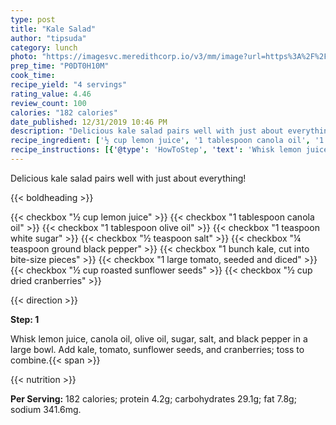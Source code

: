 ```yaml
---
type: post
title: "Kale Salad"
author: "tipsuda"
category: lunch
photo: "https://imagesvc.meredithcorp.io/v3/mm/image?url=https%3A%2F%2Fimages.media-allrecipes.com%2Fuserphotos%2F1006672.jpg"
prep_time: "P0DT0H10M"
cook_time: 
recipe_yield: "4 servings"
rating_value: 4.46
review_count: 100
calories: "182 calories"
date_published: 12/31/2019 10:46 PM
description: "Delicious kale salad pairs well with just about everything!"
recipe_ingredient: ['½ cup lemon juice', '1 tablespoon canola oil', '1 tablespoon olive oil', '1 teaspoon white sugar', '½ teaspoon salt', '¼ teaspoon ground black pepper', '1 bunch kale, cut into bite-size pieces', '1 large tomato, seeded and diced', '½ cup roasted sunflower seeds', '½ cup dried cranberries']
recipe_instructions: [{'@type': 'HowToStep', 'text': 'Whisk lemon juice, canola oil, olive oil, sugar, salt, and black pepper in a large bowl. Add kale, tomato, sunflower seeds, and cranberries; toss to combine.\n'}]
---
```


Delicious kale salad pairs well with just about everything! 

{{< boldheading >}}

{{< checkbox "½ cup lemon juice" >}}
{{< checkbox "1 tablespoon canola oil" >}}
{{< checkbox "1 tablespoon olive oil" >}}
{{< checkbox "1 teaspoon white sugar" >}}
{{< checkbox "½ teaspoon salt" >}}
{{< checkbox "¼ teaspoon ground black pepper" >}}
{{< checkbox "1 bunch kale, cut into bite-size pieces" >}}
{{< checkbox "1 large tomato, seeded and diced" >}}
{{< checkbox "½ cup roasted sunflower seeds" >}}
{{< checkbox "½ cup dried cranberries" >}}


{{< direction >}}

**Step: 1**

Whisk lemon juice, canola oil, olive oil, sugar, salt, and black pepper in a large bowl. Add kale, tomato, sunflower seeds, and cranberries; toss to combine.{{< span >}}

{{< nutrition >}}

**Per Serving:** 182 calories; protein 4.2g; carbohydrates 29.1g; fat 7.8g; sodium 341.6mg.